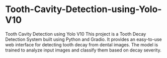 # Tooth-Cavity-Detection-using-Yolo-V10
Tooth Cavity Detection using Yolo V10
This project is a Tooth Decay Detection System built using Python and Gradio. It provides an easy-to-use web interface for detecting tooth decay from dental images. The model is trained to analyze input images and classify them based on decay severity.
